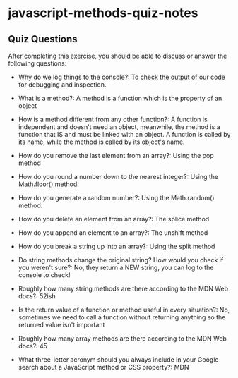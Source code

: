 # javascript-methods-quiz-notes

## Quiz Questions

After completing this exercise, you should be able to discuss or answer the following questions:

- Why do we log things to the console?: To check the output of our code for debugging and inspection.

- What is a method?: A method is a function which is the property of an object

- How is a method different from any other function?: A function is independent and doesn't need an object, meanwhile, the method is a function that IS and must be linked with an object. A function is called by its name, while the method is called by its object's name.

- How do you remove the last element from an array?: Using the pop method

- How do you round a number down to the nearest integer?: Using the Math.floor() method.

- How do you generate a random number?: Using the Math.random() method.

- How do you delete an element from an array?: The splice method

- How do you append an element to an array?: The unshift method

- How do you break a string up into an array?: Using the split method

- Do string methods change the original string? How would you check if you weren't sure?: No, they return a NEW string, you can log to the console to check!

- Roughly how many string methods are there according to the MDN Web docs?: 52ish

- Is the return value of a function or method useful in every situation?: No, sometimes we need to call a function without returning anything so the returned value isn't important

- Roughly how many array methods are there according to the MDN Web docs?: 45

- What three-letter acronym should you always include in your Google search about a JavaScript method or CSS property?: MDN
